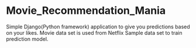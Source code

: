 # Movie_Recommendation_Mania
Simple Django(Python framework) application to give you predictions based on your likes. Movie data set is used from Netflix Sample data set to train prediction model. 
